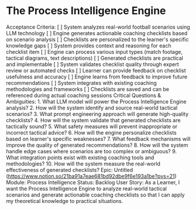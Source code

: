 # The Process Intelligence Engine

Acceptance Criteria: [ ] System analyzes real-world football scenarios using LLM technology
[ ] Engine generates actionable coaching checklists based on scenario analysis
[ ] Checklists are personalized to the learner's specific knowledge gaps
[ ] System provides context and reasoning for each checklist item
[ ] Engine can process various input types (match footage, tactical diagrams, text descriptions)
[ ] Generated checklists are practical and implementable
[ ] System validates checklist quality through expert review or automated checks
[ ] Learner can provide feedback on checklist usefulness and accuracy
[ ] Engine learns from feedback to improve future recommendations
[ ] System integrates with existing coaching methodologies and frameworks
[ ] Checklists are saved and can be referenced during actual coaching sessions
Critical Questions & Ambiguities: 1. What LLM model will power the Process Intelligence Engine analysis?
2. How will the system identify and source real-world tactical scenarios?
3. What prompt engineering approach will generate high-quality checklists?
4. How will the system validate that generated checklists are tactically sound?
5. What safety measures will prevent inappropriate or incorrect tactical advice?
6. How will the engine personalize checklists based on learner's specific weaknesses?
7. What feedback mechanisms will improve the quality of generated recommendations?
8. How will the system handle edge cases where scenarios are too complex or ambiguous?
9. What integration points exist with existing coaching tools and methodologies?
10. How will the system measure the real-world effectiveness of generated checklists?
Epic: Untitled (https://www.notion.so/21ba91a7eae681bd92dbe9f6e193a1be?pvs=21)
Module: Process Intelligence
Status: Backlog
User Story: As a Learner, I want the Process Intelligence Engine to analyze real-world tactical scenarios and generate actionable coaching checklists so that I can apply my theoretical knowledge to practical situations.